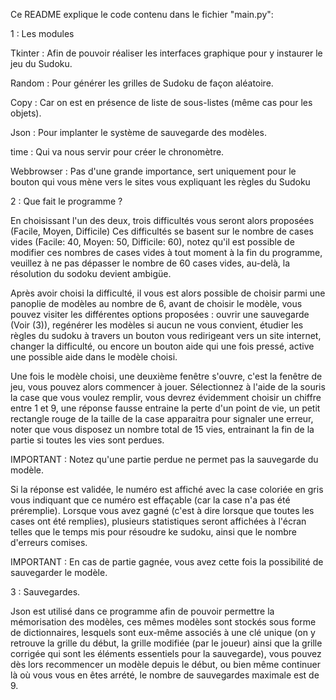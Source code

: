 Ce README explique le code contenu dans le fichier "main.py":

1 : Les modules 

Tkinter : Afin de pouvoir réaliser les interfaces graphique pour y instaurer le jeu du Sudoku.

Random : Pour générer les grilles de Sudoku de façon aléatoire.

Copy : Car on est en présence de liste de sous-listes (même cas pour les objets).

Json : Pour implanter le système de sauvegarde des modèles.

time : Qui va nous servir pour créer le chronomètre.

Webbrowser : Pas d'une grande importance, sert uniquement pour le bouton qui vous mène vers le sites vous expliquant les règles du Sudoku

2 : Que fait le programme ?

En choisissant l'un des deux, trois difficultés vous seront alors proposées (Facile, Moyen, Difficile)
Ces difficultés se basent sur le nombre de cases vides (Facile: 40, Moyen: 50, Difficile: 60), notez qu'il est possible de modifier ces
nombres de cases vides à tout moment à la fin du programme, veuillez à ne pas dépasser le nombre de 60 cases vides, au-delà, la résolution du sodoku devient ambigüe.

Après avoir choisi la difficulté, il vous est alors possible de choisir parmi une panoplie de modèles au nombre de 6, avant de choisir le modèle, vous pouvez visiter les différentes
options proposées : ouvrir une sauvegarde (Voir (3)), regénérer les modèles si aucun ne vous convient, étudier les règles du sudoku à travers un bouton vous redirigeant vers un site internet,
changer la difficulté, ou encore un bouton aide qui une fois pressé, active une possible aide dans le modèle choisi.

Une fois le modèle choisi, une deuxième fenêtre s'ouvre, c'est la fenêtre de jeu, vous pouvez alors commencer à jouer. Sélectionnez à l'aide de la souris
la case que vous voulez remplir, vous devrez évidemment choisir un chiffre entre 1 et 9, une réponse fausse entraine la perte d'un point de vie, un petit rectangle rouge de la taille 
de la case apparaitra pour signaler une erreur, noter que vous disposez un nombre total de 15 vies, entrainant la fin de la partie si toutes les vies sont perdues. 

IMPORTANT : Notez qu'une partie perdue ne permet pas la sauvegarde du modèle.

Si la réponse est validée, le numéro est affiché avec la case coloriée en gris vous indiquant que ce numéro est effaçable (car la case n'a pas été préremplie). Lorsque vous avez gagné 
(c'est à dire lorsque que toutes les cases ont été remplies), plusieurs statistiques seront affichées à l'écran telles que le temps mis pour résoudre ke sudoku, ainsi que le nombre d'erreurs comises.

IMPORTANT : En cas de partie gagnée, vous avez cette fois la possibilité de sauvegarder le modèle.

3 : Sauvegardes.

Json est utilisé dans ce programme afin de pouvoir permettre la mémorisation des modèles, ces mêmes modèles sont stockés sous forme de dictionnaires, lesquels sont eux-même associés à une clé unique
(on y retrouve la grille du début, la grille modifiée (par le joueur) ainsi que la grille corrigée qui sont les éléments essentiels pour la sauvegarde), vous pouvez dès lors recommencer un modèle depuis le début, ou
bien même continuer là où vous vous en êtes arrété, le nombre de sauvegardes maximale est de 9.
